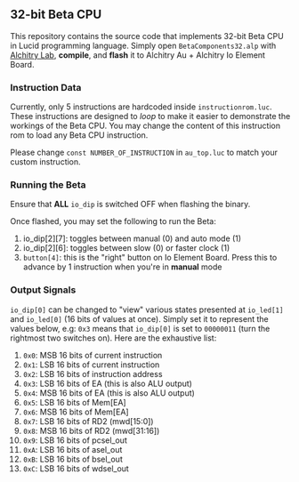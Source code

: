 ## 32-bit Beta CPU

This repository contains the source code that implements 32-bit Beta CPU in Lucid programming language. Simply open `BetaComponents32.alp` with [Alchitry Lab](https://alchitry.com/alchitry-labs), **compile**, and **flash** it to Alchitry Au + Alchitry Io Element Board.

### Instruction Data

Currently, only 5 instructions are hardcoded inside `instructionrom.luc`. These instructions are designed to _loop_ to make it easier to demonstrate the workings of the Beta CPU. You may change the content of this instruction rom to load any Beta CPU instruction.

Please change `const NUMBER_OF_INSTRUCTION` in `au_top.luc` to match your custom instruction.

### Running the Beta

Ensure that **ALL** `io_dip` is switched OFF when flashing the binary.

Once flashed, you may set the following to run the Beta:

1. io_dip[2][7]: toggles between manual (0) and auto mode (1)
2. io_dip[2][6]: toggles between slow (0) or faster clock (1)
3. `button[4]`: this is the "right" button on Io Element Board. Press this to advance by 1 instruction when you're in **manual** mode

### Output Signals

`io_dip[0]` can be changed to "view" various states presented at `io_led[1]` and `io_led[0]` (16 bits of values at once). Simply set it to represent the values below, e.g: `0x3` means that `io_dip[0]` is set to `00000011` (turn the rightmost two switches on). Here are the exhaustive list:

1. `0x0`: MSB 16 bits of current instruction
2. `0x1`: LSB 16 bits of current instruction
3. `0x2`: LSB 16 bits of instruction address
4. `0x3`: LSB 16 bits of EA (this is also ALU output)
5. `0x4`: MSB 16 bits of EA (this is also ALU output)
6. `0x5`: LSB 16 bits of Mem[EA]
7. `0x6`: MSB 16 bits of Mem[EA]
8. `0x7`: LSB 16 bits of RD2 (mwd[15:0])
9. `0x8`: MSB 16 bits of RD2 (mwd[31:16])
10. `0x9`: LSB 16 bits of pcsel_out
11. `0xA`: LSB 16 bits of asel_out
12. `0xB`: LSB 16 bits of bsel_out
13. `0xC`: LSB 16 bits of wdsel_out
